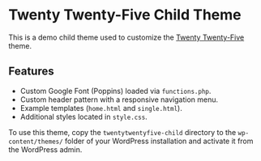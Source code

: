 # Twenty Twenty-Five Child Theme

This is a demo child theme used to customize the [Twenty Twenty-Five](https://wordpress.org/themes/twentytwentyfive/) theme.

## Features

* Custom Google Font (Poppins) loaded via `functions.php`.
* Custom header pattern with a responsive navigation menu.
* Example templates (`home.html` and `single.html`).
* Additional styles located in `style.css`.

To use this theme, copy the `twentytwentyfive-child` directory to the `wp-content/themes/` folder of your WordPress installation and activate it from the WordPress admin.
